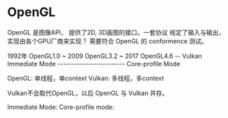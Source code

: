 # OpenGL

OpenGL 是图像API， 提供了2D, 3D画图的接口。一套协议 规定了输入与输出，实现由各个GPU厂商来实现？
需要符合 OpenGL 的 conformence 测试。


1992年 OpenGL1.0 ~ 2009 OpenGL3.2 ~ 2017 OpenGL4.6 -- Vulkan
Immediate Mode ------------------------  Core-profile Mode

OpenGL: 单线程，单context
Vulkan: 多线程，多context

Vulkan不会取代OpenGL，以后 OpenGL 与 Vulkan 并存。

Immediate Mode:
Core-profile mode: 






